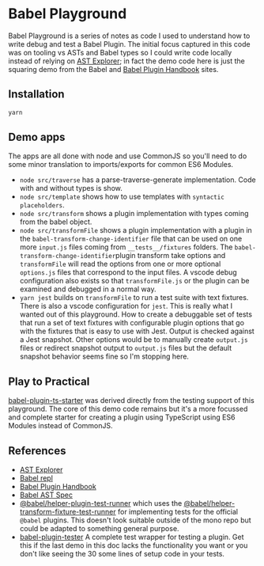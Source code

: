 # Babel Playground

Babel Playground is a series of notes as code I used to understand how to write debug and test a Babel Plugin. The initial focus captured in this code was on tooling vs ASTs and Babel types so I could write code locally instead of relying on [AST Explorer](https://astexplorer.net/#); in fact the demo code here is just the squaring demo from the Babel and [Babel Plugin Handbook](https://github.com/jamiebuilds/babel-handbook/blob/master/translations/en/plugin-handbook.md) sites.

## Installation

```bash
yarn
```

## Demo apps

The apps are all done with node and use CommonJS so you'll need to do some minor translation to imports/exports for common ES6 Modules.

- `node src/traverse` has a parse-traverse-generate implementation. Code with and without types is show.
- `node src/template` shows how to use templates with `syntactic placeholders`.
- `node src/transform` shows a plugin implementation with types coming from the babel object.
- `node src/transformFile` shows a plugin implementation with a plugin in the `babel-transform-change-identifier` file that can be used on one more `input.js` files coming from `__tests__/fixtures` folders. The `babel-transform-change-identifier`plugin transform take options and `transformFile` will read the options from one or more optional `options.js` files that correspond to the input files. A vscode debug configuration also exists so that `transformFile.js` or the plugin can be examined and debugged in a normal way.
- `yarn jest` builds on `transformFile` to run a test suite with text fixtures. There is also a vscode configuration for `jest`. This is really what I wanted out of this playground. How to create a debuggable set of tests that run a set of text fixtures with configurable plugin options that go with the fixtures that is easy to use with Jest. Output is checked against a Jest snapshot. Other options would be to manually create `output.js` files or redirect snapshot output to `output.js` files but the default snapshot behavior seems fine so I'm stopping here.

## Play to Practical

[babel-plugin-ts-starter](https://github.com/robseaman/babel-plugin-ts-starter) was derived directly from the testing support of this playground. The core of this demo code remains but it's a more focussed and complete starter for creating a plugin using TypeScript using ES6 Modules instead of CommonJS.

## References

- [AST Explorer](https://astexplorer.net/#)
- [Babel repl](https://babeljs.io/repl)
- [Babel Plugin Handbook](https://github.com/jamiebuilds/babel-handbook/blob/master/translations/en/plugin-handbook.md)
- [Babel AST Spec](https://github.com/babel/babel/blob/master/packages/babel-parser/ast/spec.md)
- [@babel/helper-plugin-test-runner](https://github.com/babel/babel/tree/master/packages/babel-helper-plugin-test-runner) which uses the [@babel/helper-transform-fixture-test-runner](https://github.com/babel/babel/tree/master/packages/babel-helper-transform-fixture-test-runner) for implementing tests for the official `@babel` plugins. This doesn't look suitable outside of the mono repo but could be adapted to something general purpose.
- [babel-plugin-tester](https://github.com/babel-utils/babel-plugin-tester) A complete test wrapper for testing a plugin. Get this if the last demo in this doc lacks the functionality you want or you don't like seeing the 30 some lines of setup code in your tests.
